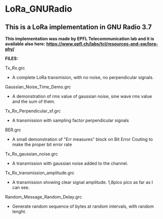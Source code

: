# LoRa_GNURadio

## This is a LoRa implementation in GNU Radio 3.7

**This implementation was made by EPFL Telecommunication lab and it is available also here:**
**https://www.epfl.ch/labs/tcl/resources-and-sw/lora-phy/**


**FILES:**

Tx_Rx.grc
- A complete LoRa transmision, with no noise, no perpendicular signals.

Gaussian_Noise_Time_Demo.grc
- A demonstration of rms value of gaussian noise, sine wave rms value and the sum of them.

Tx_Rx_Perpendicular_sf.grc
- A transmission with sampling factor perpendicular signals

BER.grc
- A small demonstration of "Err measures" block on Bit Error Couting to make the proper bit error rate

Tx_Rx_gaussian_noise.grc
- A transmission with gaussian noise added to the channel.

Tx_Rx_transmission_amplitude.grc
- A transmission showing clear signal amplitude. 1,8pico pico as far as I can see.

Random_Message_Random_Delay.grc
- Generate random sequence of bytes at random intervals, with random lenght.
